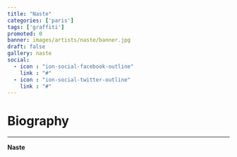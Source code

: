 ```yaml
---
title: "Naste"
categories: ['paris']
tags: ['graffiti']
promoted: 0
banner: images/artists/naste/banner.jpg
draft: false
gallery: naste
social:
  - icon : "ion-social-facebook-outline"
    link : "#"
  - icon : "ion-social-twitter-outline"
    link : "#"
---
```


# Biography
---

**Naste**
